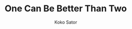 ---
title: One Can Be Better Than Two
author: Koko Sator
photo_url: "/portraits/Nicole.jpg"
audio_url:
---